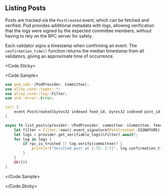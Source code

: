 <script>
    import {Code} from '$lib'
</script>

<div>

## Listing Posts

Posts are tracked via the `PostCreated` event, which can be fetched and verified. Pod provides additional metadata with logs, allowing verification that the logs were signed by the expected committee members, without having to rely on the RPC server for safety.

Each validator signs a timestamp when confirming an event. The `confirmation_time()` function returns the median timestamp from all validators, giving an approximate time of occurrence.

</div>

<div>

<Code.Sticky>

<Code.Sample>

```rust
use pod_sdk::{PodProvider, Committee};
use alloy_core::types::*;
use alloy_core::log::Filter;
use std::error::Error;

sol! {
    event PostCreated(bytes32 indexed feed_id, bytes32 indexed post_id, address indexed poster, bytes post_data);
}

async fn list_posts(provider: &PodProvider, committee: &Committee, feed_id: B256, rpc_is_trusted: bool) -> Result<(), Box<dyn Error>> {
    let filter = Filter::new().event_signature(PostCreated::SIGNATURE).topic1(feed_id);
    let logs = provider.get_verifiable_logs(&filter).await?;
    for log in logs {
        if rpc_is_trusted || log.verify(committee)? {
            println!("Verified post at {:?}: {:?}", log.confirmation_time(), log);
        }
    }
    Ok(())
}
```

</Code.Sample>

</Code.Sticky>

</div>
